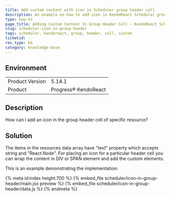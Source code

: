```yaml
---
title: Add custom content with icon in Scheduler group header cell
description: An example on how to add icon in KendoReact Scheduler group header.
type: how-to
page_title: Adding Custom Content In Group Header Cell - KendoReact Scheduler
slug: scheduler-icon-in-group-header
tags: scheduler, kendoreact, group, header, cell, custom
ticketid: 
res_type: kb
category: knowledge-base
---
```


## Environment

<table>
	<tbody>
		<tr>
			<td>Product Version</td>
			<td>5.14.1</td>
		</tr>
		<tr>
			<td>Product</td>
			<td>Progress® KendoReact</td>
		</tr>
	</tbody>
</table>


## Description  

How can I add an icon in the group header cell of specific resource?

## Solution

The items in the resources data array have "text" property which accepts string and "React.Node". For placing an icon for a particular header cell you can wrap the content in DIV or SPAN element and add the custom elements.

This is an example demonstrating the implementation:

{% meta id:index height:700 %}
{% embed_file scheduler/icon-in-group-header/main.jsx preview %}
{% embed_file scheduler/icon-in-group-header/data.js %}
{% endmeta %}
